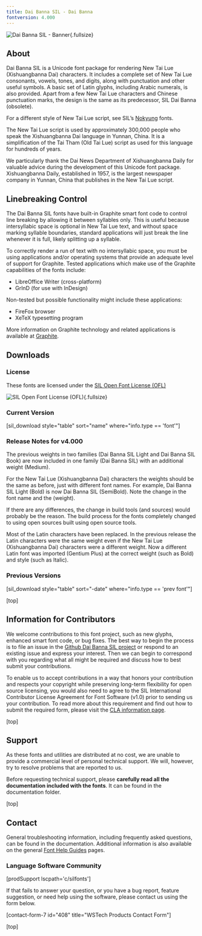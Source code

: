 ```yaml
---
title: Dai Banna SIL - Dai Banna
fontversion: 4.000
---
```


![Dai Banna SIL - Banner](assets/images/dbsil_banner.png){.fullsize}
<!-- PRODUCT SITE IMAGE SRC https://software.sil.org/wp/wp-content/uploads/2022/07/dbsil_banner.png -->
<!-- <figcaption>Dai Banna SIL</figcaption> -->

<h2 id="about">About</h2>

Dai Banna SIL is a Unicode font package for rendering New Tai Lue (Xishuangbanna Dai) characters. It includes a complete set of New Tai Lue consonants, vowels, tones, and digits, along with punctuation and other useful symbols. A basic set of Latin glyphs, including Arabic numerals, is also provided. Apart from a few New Tai Lue characters and Chinese punctuation marks, the design is the same as its predecessor, SIL Dai Banna (obsolete).

For a different style of New Tai Lue script, see SIL’s [Nokyung](https://software.sil.org/nokyung) fonts.

The New Tai Lue script is used by approximately 300,000 people who speak the Xishuangbanna Dai language in Yunnan, China. It is a simplification of the Tai Tham (Old Tai Lue) script as used for this language for hundreds of years.

We particularly thank the Dai News Department of Xishuangbanna Daily for valuable advice during the development of this Unicode font package. Xishuangbanna Daily, established in 1957, is the largest newspaper company in Yunnan, China that publishes in the New Tai Lue script.

## Linebreaking Control

The Dai Banna SIL fonts have built-in Graphite smart font code to control line breaking by allowing it between syllables only. This is useful because intersyllabic space is optional in New Tai Lue text, and without space marking syllable boundaries, standard applications will just break the line whenever it is full, likely splitting up a syllable.

To correctly render a run of text with no intersyllabic space, you must be using applications and/or operating systems that provide an adequate level of support for Graphite. Tested applications which make use of the Graphite capabilities of the fonts include:

- LibreOffice Writer (cross-platform)
- GrInD (for use with InDesign)

Non-tested but possible functionality might include these applications:

- FireFox browser
- XeTeX typesetting program

More information on Graphite technology and related applications is available at [Graphite](https://scripts.sil.org/cms/scripts/page.php?site_id=projects&item_id=graphite_home).

<h2 id="downloads">Downloads</h2>

### License

These fonts are licensed under the [SIL Open Font License (OFL)](https://scripts.sil.org/OFL)

![SIL Open Font License (OFL)](assets/images/OFL_logo_rect_color.png){.fullsize}
<!-- PRODUCT SITE IMAGE SRC https://software.sil.org/wp/wp-content/uploads/2019/03/OFL_logo_rect_color.png -->

### Current Version

[sil_download style="table" sort="name" where="info.type == 'font'"]

### Release Notes for v4.000

The previous weights in two families (Dai Banna SIL Light and Dai Banna SIL Book) are now included in one family (Dai Banna SIL) with an additional weight (Medium).

For the New Tai Lue (Xishuangbanna Dai) characters the weights should be the same as before, just with different font names.
For example, Dai Banna SIL Light (Bold) is now Dai Banna SIL (SemiBold). Note the change in the font name and the (weight).

If there are any differences, the change in build tools (and sources) would probably be the reason.
The build process for the fonts completely changed to using open sources built using open source tools.

Most of the Latin characters have been replaced. In the previous release the Latin characters were the same weight
even if the New Tai Lue (Xishuangbanna Dai) characters were a different weight.
Now a different Latin font was imported (Gentium Plus) at the correct weight (such as Bold) and style (such as Italic).

### Previous Versions

[sil_download style="table" sort="-date" where="info.type == 'prev font'"]

[top]

## Information for Contributors

We welcome contributions to this font project, such as new glyphs, enhanced smart font code, or bug fixes. The best way to begin the process is to file an issue in the [Github Dai Banna SIL project](https://github.com/silnrsi/font-daibannasil) or respond to an existing issue and express your interest. Then we can begin to correspond with you regarding what all might be required and discuss how to best submit your contributions.

To enable us to accept contributions in a way that honors your contribution and respects your copyright while preserving long-term flexibility for open source licensing, you would also need to agree to the SIL International Contributor License Agreement for Font Software (v1.0) prior to sending us your contribution. To read more about this requirement and find out how to submit the required form, please visit the [CLA information page](https://software.sil.org/fontcla).

[top]

<h2 id="support">Support</h2>

As these fonts and utilities are distributed at no cost, we are unable to provide a commercial level of personal technical support. We will, however, try to resolve problems that are reported to us.

Before requesting technical support, please **carefully read all the documentation included with the fonts**. It can be found in the documentation folder.

[top]

<h2 id="contact">Contact</h2>

General troubleshooting information, including frequently asked questions, can be found in the documentation. Additional information is also available on the general [Font Help Guides](https://software.sil.org/fonts/guides/) pages.

### Language Software Community

[prodSupport lscpath='c/silfonts']

If that fails to answer your question, or you have a bug report, feature suggestion, or need help using the software, please contact us using the form below.

[contact-form-7 id="408" title="WSTech Products Contact Form"]

[top]
